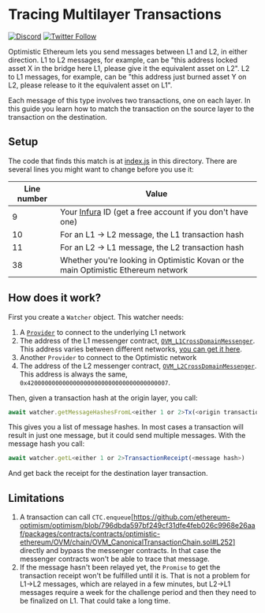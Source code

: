 # Tracing Multilayer Transactions

[![Discord](https://img.shields.io/discord/667044843901681675.svg?color=768AD4&label=discord&logo=https%3A%2F%2Fdiscordapp.com%2Fassets%2F8c9701b98ad4372b58f13fd9f65f966e.svg)](https://discord.com/channels/667044843901681675)
[![Twitter Follow](https://img.shields.io/twitter/follow/optimismPBC.svg?label=optimismPBC&style=social)](https://twitter.com/optimismPBC)

Optimistic Ethereum lets you send messages between L1 and L2, in either direction.
L1 to L2 messages, for example, can be "this address locked asset X in the bridge
here L1, please give it the equivalent asset on L2". L2 to L1 messages, for
example, can be "this address just burned asset Y on L2, please release to it the
equivalent asset on L1".

Each message of this type involves two transactions, one on each layer. In this guide you learn how to match the transaction on the source layer to the
transaction on the destination.

## Setup

The code that finds this match is at [index.js](index.js) in this directory. There
are several lines you might want to change before you use it:

| Line number | Value              |
| ----------- | ------------------ |
|           9 | Your [Infura](https://infura.io/) ID (get a free account if you don't have one) |
|          10 | For an L1 -> L2 message, the L1 transaction hash |
|          11 | For an L2 -> L1 message, the L2 transaction hash |
|          38 | Whether you're looking in Optimistic Kovan or the main Optimistic Ethereum network |

## How does it work?

First you create a `Watcher` object. This watcher needs:

1. A [`Provider`](https://docs.ethers.io/v5/api/providers/) to connect to the
   underlying L1 network
1. The address of the L1 messenger contract, 
   [`OVM_L1CrossDomainMessenger`](https://community.optimism.io/docs/protocol/protocol.html#ovm-l1crossdomainmessenger). This address varies between
   different networks, [you can get it 
   here](https://github.com/ethereum-optimism/optimism/tree/develop/packages/contracts/deployments).
1. Another `Provider` to connect to the Optimistic network
1. The address of the L2 messenger contract, 
   [`OVM_L2CrossDomainMessenger`](https://community.optimism.io/docs/protocol/protocol.html#ovm-l2crossdomainmessenger). This address is always the same,
   `0x4200000000000000000000000000000000000007`.

Then, given a transaction hash at the origin layer, you call:

```javascript
await watcher.getMessageHashesFromL<either 1 or 2>Tx(<origin transaction hash>)
```

This gives you a list of message hashes. In most cases a transaction will result
in just one message, but it could send multiple messages. With the message hash
you call:

```javascript
await watcher.getL<either 1 or 2>TransactionReceipt(<message hash>)
```

And get back the receipt for the destination layer transaction.


## Limitations

1. A transaction can call `CTC.enqueue`[https://github.com/ethereum-optimism/optimism/blob/796dbda597bf249cf31dfe4feb026c9968e26aaf/packages/contracts/contracts/optimistic-ethereum/OVM/chain/OVM_CanonicalTransactionChain.sol#L252] 
   directly and bypass the messenger contracts. In that case the messenger
   contracts won't be able to trace that message.
2. If the message hasn't been relayed yet, the `Promise` to get the transaction
   receipt won't be fulfilled until it is. That is not a problem for L1->L2
   messages, which are relayed in a few minutes, but L2->L1 messages require 
   a week for the challenge period and then they need to be finalized on L1.
   That could take a long time.